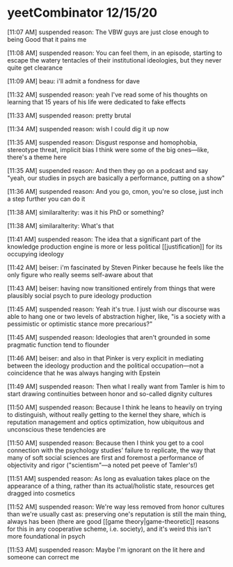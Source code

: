 # yeetCombinator 12/15/20

[11:07 AM] suspended reason: The VBW guys are just close enough to being Good that it pains me

[11:08 AM] suspended reason: You can feel them, in an episode, starting to escape the watery tentacles of their institutional ideologies, but they never quite get clearance

[11:09 AM] beau: i'll admit a fondness for dave

[11:32 AM] suspended reason: yeah I've read some of his thoughts on learning that 15 years of his life were dedicated to fake effects

[11:33 AM] suspended reason: pretty brutal

[11:34 AM] suspended reason: wish I could dig it up now

[11:35 AM] suspended reason: Disgust response and homophobia, stereotype threat, implicit bias I think were some of the big ones—like, there's a theme here

[11:35 AM] suspended reason: And then they go on a podcast and say "yeah, our studies in psych are basically a performance, putting on a show"

[11:36 AM] suspended reason: And you go, cmon, you're so close, just inch a step further you can do it

[11:38 AM] similaralterity: was it his PhD or something?

[11:38 AM] similaralterity: What's that

[11:41 AM] suspended reason: The idea that a significant part of the knowledge production engine is more or less political [[justification]] for its occupying ideology

[11:42 AM] beiser: i'm fascinated by Steven Pinker because he feels like the only figure who really seems self-aware about that

[11:43 AM] beiser: having now transitioned entirely from things that were plausibly social psych to pure ideology production

[11:45 AM] suspended reason: Yeah it's true. I just wish our discourse was able to hang one or two levels of abstraction higher, like, "is a society with a pessimistic or optimistic stance more precarious?"

[11:45 AM] suspended reason: Ideologies that aren't grounded in some pragmatic function tend to flounder

[11:46 AM] beiser: and also in that Pinker is very explicit in mediating between the ideology production and the political occupation—not a coincidence that he was always hanging with Epstein

[11:49 AM] suspended reason: Then what I really want from Tamler is him to start drawing continuities between honor and so-called dignity cultures

[11:50 AM] suspended reason: Because I think he leans to heavily on trying to distinguish, without really getting to the kernel they share, which is reputation management and optics optimization, how ubiquitous and unconscious these tendencies are

[11:50 AM] suspended reason: Because then I think you get to a cool connection with the psychology studies' failure to replicate, the way that many of soft social sciences are first and foremost a performance of objectivity and rigor ("scientism"—a noted pet peeve of Tamler's!)

[11:51 AM] suspended reason: As long as evaluation takes place on the appearance of a thing, rather than its actual/holistic state, resources get dragged into cosmetics

[11:52 AM] suspended reason: We're way less removed from honor cultures than we're usually cast as: preserving one's reputation is still the main thing, always has been (there are good [[game theory|game-theoretic]] reasons for this in any cooperative scheme, i.e. society), and it's weird this isn't more foundational in psych

[11:53 AM] suspended reason: Maybe I'm ignorant on the lit here and someone can correct me
